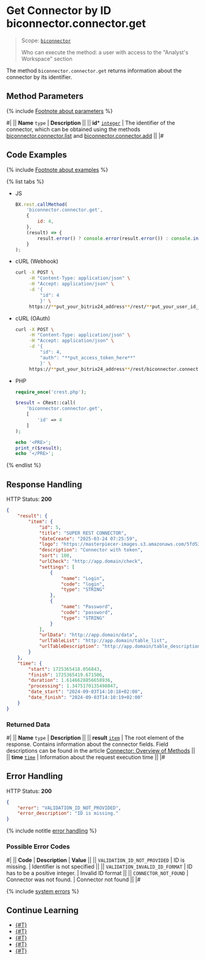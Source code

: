 # Get Connector by ID biconnector.connector.get

> Scope: [`biconnector`](../../scopes/permissions.md)
>
> Who can execute the method: a user with access to the "Analyst's Workspace" section

The method `biconnector.connector.get` returns information about the connector by its identifier.

## Method Parameters

{% include [Footnote about parameters](../../../_includes/required.md) %}

#|
|| **Name**
`type` | **Description** ||
|| **id***
[`integer`](../../data-types.md) | The identifier of the connector, which can be obtained using the methods [biconnector.connector.list](./biconnector-connector-list.md) and [biconnector.connector.add](./biconnector-connector-add.md) ||
|#

## Code Examples

{% include [Footnote about examples](../../../_includes/examples.md) %}

{% list tabs %}

- JS

    ```js
    BX.rest.callMethod(
        'biconnector.connector.get',
        {
            id: 4,
        },
        (result) => {
            result.error() ? console.error(result.error()) : console.info(result.data());
        }
    );
    ```

- cURL (Webhook)

    ```bash
    curl -X POST \
         -H "Content-Type: application/json" \
         -H "Accept: application/json" \
         -d '{
             "id": 4
             }' \
         https://**put_your_bitrix24_address**/rest/**put_your_user_id_here**/**put_your_webhook_here**/biconnector.connector.get
    ```

- cURL (OAuth)

    ```bash
    curl -X POST \
         -H "Content-Type: application/json" \
         -H "Accept: application/json" \
         -d '{
             "id": 4,
             "auth": "**put_access_token_here**"
             }' \
         https://**put_your_bitrix24_address**/rest/biconnector.connector.get
    ```

- PHP

    ```php
    require_once('crest.php');

    $result = CRest::call(
        'biconnector.connector.get',
        [
            'id' => 4
        ]
    );

    echo '<PRE>';
    print_r($result);
    echo '</PRE>';
    ```

{% endlist %}


## Response Handling

HTTP Status: **200**

```json
{
    "result": {
        "item": {
            "id": 5,
            "title": "SUPER REST CONNECTOR",
            "dateCreate": "2025-03-24 07:25:59",
            "logo": "https://masterpiecer-images.s3.amazonaws.com/5fd531dca6427c7:upscaled",
            "description": "Connector with token",
            "sort": 100,
            "urlCheck": "http://app.domain/check",
            "settings": [
                {
                    "name": "Login",
                    "code": "login",
                    "type": "STRING"
                },
                {
                    "name": "Password",
                    "code": "password",
                    "type": "STRING"
                }
            ],
            "urlData": "http://app.domain/data",
            "urlTableList": "http://app.domain/table_list",
            "urlTableDescription": "http://app.domain/table_description"
        }
    },
    "time": {
        "start": 1725365418.056843,
        "finish": 1725365419.671506,
        "duration": 1.6146628856658936,
        "processing": 1.3475170135498047,
        "date_start": "2024-09-03T14:10:18+02:00",
        "date_finish": "2024-09-03T14:10:19+02:00"
    }
}
```

### Returned Data

#|
|| **Name**
`type` | **Description** ||
|| **result**
[`item`](../../data-types.md) | The root element of the response. Contains information about the connector fields. Field descriptions can be found in the article [Connector: Overview of Methods](./index.md#fields) ||
|| **time**
[`time`](../../data-types.md#time) | Information about the request execution time ||
|#                                                                         

## Error Handling

HTTP Status: **200**

```json
{
    "error": "VALIDATION_ID_NOT_PROVIDED",
    "error_description": "ID is missing."
}
```

{% include notitle [error handling](../../../_includes/error-info.md) %}

### Possible Error Codes

#|
|| **Code** | **Description** | **Value** ||
|| `VALIDATION_ID_NOT_PROVIDED` | ID is missing. | Identifier is not specified ||
|| `VALIDATION_INVALID_ID_FORMAT` | ID has to be a positive integer. | Invalid ID format ||
|| `CONNECTOR_NOT_FOUND` | Connector was not found. | Connector not found ||
|#

{% include [system errors](../../../_includes/system-errors.md) %}

## Continue Learning

- [{#T}](./biconnector-connector-update.md)
- [{#T}](./biconnector-connector-add.md)
- [{#T}](./biconnector-connector-list.md)
- [{#T}](./biconnector-connector-delete.md)
- [{#T}](./biconnector-connector-fields.md)